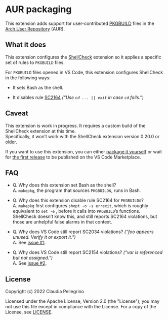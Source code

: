 # AUR packaging

This extension adds support for user-contributed
[PKGBUILD](https://wiki.archlinux.org/title/PKGBUILD) files in the
[Arch User Repository](https://aur.archlinux.org/) (AUR).

## What it does

This extension configures the
[ShellCheck](https://marketplace.visualstudio.com/items?itemName=timonwong.shellcheck)
extension so it applies a specific set of rules to `PKGBUILD` files.

For `PKGBUILD` files opened in VS Code, this extension configures
ShellCheck in the following ways:

- It sets Bash as the shell.

- It disables rule [SC2164](https://www.shellcheck.net/wiki/SC2164)
  _(“Use `cd ... || exit` in case `cd` fails.”)_

<!--
Ideas for upcoming features:

- It disables rule [SC2034](https://www.shellcheck.net/wiki/SC2034)
  _(“foo appears unused. Verify it or export it.”)_

- It disables rule [SC2154](https://www.shellcheck.net/wiki/SC2154)
  _(“var is referenced but not assigned.”)_
-->


## Caveat

This extension is work in progress. It requires a custom
build of the ShellCheck extension at this time.  
Specifically, it won’t work with the ShellCheck extension version
0.20.0 or older.

If you want to use this extension, you can either
[package it
yourself](https://github.com/claui/vscode-aur-packaging/blob/main/README.md#building-the-extension)
or wait for
[the first release](https://github.com/claui/vscode-aur-packaging/milestone/1)
to be published on the VS Code Marketplace.

## FAQ

- Q. Why does this extension set Bash as the shell?  
  A. `makepkg`, the program that sources `PKGBUILD`s, runs in Bash.

- Q. Why does this extension disable rule SC2164 for `PKGBUILD`s?  
  A. `makepkg` first configures `shopt -o -s errexit`, which is
     roughly equivalent to `set -e` , before it calls into
     `PKGBUILD`’s functions. ShellCheck doesn’t know this, and
     still reports SC2164 violations, but those are unhelpful false
     alarms in that context.

- Q. Why does VS Code still report SC2034 violations?
     _(“foo appears unused. Verify it or export it.”)_  
  A. See [issue #1](https://github.com/claui/vscode-aur-packaging/issues/1).

<!--
- Q. Why does this extension disable rule SC2034 for `PKGBUILD`s?  
  A. There are
     [more than a dozen PKGBUILD variables](https://wiki.archlinux.org/title/PKGBUILD).
     ShellCheck emits `SC2034` violations for every single one of
     them, because it can’t tell that `makepkg` will consume those
     variables after it sources the `PKGBUILD`. So those are
     unhelpful false alarms.  
     Disabling rule SC2034 incurs some collateral damage, but due to
     [limitations in ShellCheck itself](https://github.com/koalaman/shellcheck/issues/356),
     this is probably the best we can do for now.
-->

- Q. Why does VS Code still report SC2154 violations?
     _(“var is referenced but not assigned.”)_  
  A. See [issue #2](https://github.com/claui/vscode-aur-packaging/issues/2).

<!--
- Q. Why does this extension disable rule SC2154 for `PKGBUILD`s?  
  A. See explanation for SC2034.
-->

## License

Copyright (c) 2022 Claudia Pellegrino

Licensed under the Apache License, Version 2.0 (the "License");
you may not use this file except in compliance with the License.
For a copy of the License, see [LICENSE](LICENSE).
